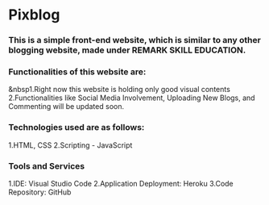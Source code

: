 # Pixblog
### This is a simple front-end website, which is similar to any other blogging website, made under REMARK SKILL EDUCATION.

### Functionalities of this website are:
&nbsp1.Right now this website is holding only good visual contents<br/>
  2.Functionalities like Social Media Involvement, Uploading New Blogs, and Commenting will be updated soon.

### Technologies used are as follows:
  1.HTML, CSS
  2.Scripting - JavaScript

### Tools and Services
  1.IDE: Visual Studio Code
  2.Application Deployment: Heroku
  3.Code Repository: GitHub
